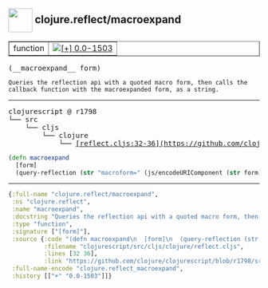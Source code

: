 ## <img width="48px" valign="middle" src="http://i.imgur.com/Hi20huC.png"> clojure.reflect/macroexpand

 <table border="1">
<tr>
<td>function</td>
<td><a href="https://github.com/cljsinfo/api-refs/tree/0.0-1503"><img valign="middle" alt="[+] 0.0-1503" src="https://img.shields.io/badge/+-0.0--1503-lightgrey.svg"></a> </td>
</tr>
</table>

 <samp>
(__macroexpand__ form)<br>
</samp>

```
Queries the reflection api with a quoted macro form, then calls the
callback function with the macroexpanded form, as a string.
```

---

 <pre>
clojurescript @ r1798
└── src
    └── cljs
        └── clojure
            └── <ins>[reflect.cljs:32-36](https://github.com/clojure/clojurescript/blob/r1798/src/cljs/clojure/reflect.cljs#L32-L36)</ins>
</pre>

```clj
(defn macroexpand
  [form]
  (query-reflection (str "macroform=" (js/encodeURIComponent (str form))) println))
```


---

```clj
{:full-name "clojure.reflect/macroexpand",
 :ns "clojure.reflect",
 :name "macroexpand",
 :docstring "Queries the reflection api with a quoted macro form, then calls the\ncallback function with the macroexpanded form, as a string.",
 :type "function",
 :signature ["[form]"],
 :source {:code "(defn macroexpand\n  [form]\n  (query-reflection (str \"macroform=\" (js/encodeURIComponent (str form))) println))",
          :filename "clojurescript/src/cljs/clojure/reflect.cljs",
          :lines [32 36],
          :link "https://github.com/clojure/clojurescript/blob/r1798/src/cljs/clojure/reflect.cljs#L32-L36"},
 :full-name-encode "clojure.reflect_macroexpand",
 :history [["+" "0.0-1503"]]}

```
